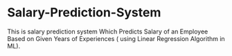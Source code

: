 # Salary-Prediction-System
This is salary prediction system Which Predicts Salary of an Employee Based on Given Years of Experiences ( using Linear Regression Algorithm in ML).
